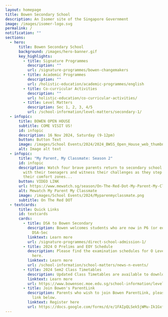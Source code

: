```yaml
---
layout: homepage
title: Bowen Secondary School
description: An Isomer site of the Singapore Government
image: /images/isomer-logo.svg
permalink: /
notification: ""
sections:
  - hero:
      title: Bowen Secondary School
      background: /images/hero-banner.gif
      key_highlights:
        - title: Signature Programmes
          description: ""
          url: /signature-programmes/bowen-changemakers
        - title: Academic Programmes
          description: ""
          url: /holistic-education/academic-programmes/english
        - title: Co-curricular Activities
          description: ""
          url: holistic-education/co-curricular-activities/
        - title: Level Matters
          description: Sec 1, 2, 3, 4/5
          url: /school-information/level-matters/secondary-1/
  - infopic:
      title: BOWEN OPEN HOUSE
      subtitle: COME VISIT US!
      id: infopic
      description: 16 Nov 2024, Saturday (9-12pm)
      button: Button Text
      image: /images/School Events/2024/2024_BWSS_Open_House_web_thumbnail.jpg
      alt: Image alt text
  - infopic:
      title: "My Parent, My Classmate: Season 2"
      id: infopic
      description: Watch four brave parents return to secondary school to reconnect
        with their teenagers and witness their challenges as they step out of
        their comfort zones...
      button: VIDEO LINK
      url: https://www.mewatch.sg/season/On-The-Red-Dot-My-Parent-My-Classmate-S2-432815
      alt: Mewatch My Parent My Classmate
      image: /images/School Events/2024/Myparenmyclassmate.png
      subtitle: On The Red DOT
  - textcards:
      title: Quick Links
      id: textcards
      cards:
        - title: DSA to Bowen Secondary
          description: Bowen welcomes students who are now in P6 (or equivalent) to apply
            DSA-Sec
          linktext: Learn more
          url: /signature-programmes/direct-school-admission-1/
        - title: 2024 O Prelims and EOY Schedule
          description: Please find the examination schedules for O Level Prelims and EOY
            here.
          linktext: Learn more
          url: /school-information/school-matters/news-n-events/
        - title: 2024 Sem2 Class Timetables
          description: Updated Class Timetables are available to download here
          linktext: Learn more
          url: https://www.bowensec.moe.edu.sg/school-information/level-matters/secondary-1/class-timetables/
        - title: Join Bowen's ParentLink
          description: Parents who wish to join Bowen ParentLink, please register via the
            link below.
          linktext: Register here
          url: https://docs.google.com/forms/d/e/1FAIpQLSek5jWMu-Ik1Gxfht-VVy7vfdGIgLYBdf7Wssvx1Hz56QQZqQ/viewform
---
```

